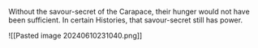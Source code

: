 Without the savour-secret of the Carapace, their hunger would not have been sufficient. In certain Histories, that savour-secret still has power.

![[Pasted image 20240610231040.png]]